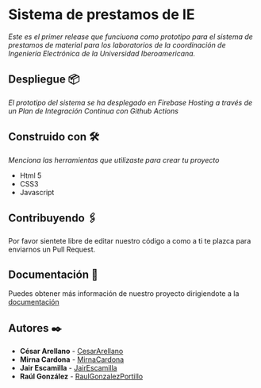 # Sistema de prestamos de IE

_Este es el primer release que funciuona como prototipo para el sistema de prestamos de material para los laboratorios de la coordinación de Ingeniería Electrónica de la Universidad Iberoamericana._


## Despliegue 📦

_El prototipo del sistema se ha desplegado en Firebase Hosting a través de un Plan de Integración Continua con Github Actions_

## Construido con 🛠️

_Menciona las herramientas que utilizaste para crear tu proyecto_

* Html 5
* CSS3
* Javascript

## Contribuyendo 🖇️

Por favor sientete libre de editar nuestro código a como a ti te plazca para enviarnos un Pull Request.

## Documentación 📖

Puedes obtener más información de nuestro proyecto dirigiendote a la [documentación](https://docs.google.com/document/d/1Ic7TS7MB7IwJF2XOOX37fhvjmRCmgOZhMXnyHgLK0X4/edit?usp=sharing)

## Autores ✒️

* **César Arellano** - [CesarArellano](https://github.com/CesarArellano)
* **Mirna Cardona** - [MirnaCardona](https://github.com/MirnaCardona/)
* **Jair Escamilla** - [JairEscamilla](https://github.com/JairEscamilla)
* **Raúl González** - [RaulGonzalezPortillo](https://github.com/RaulGonzalezPortillo)
